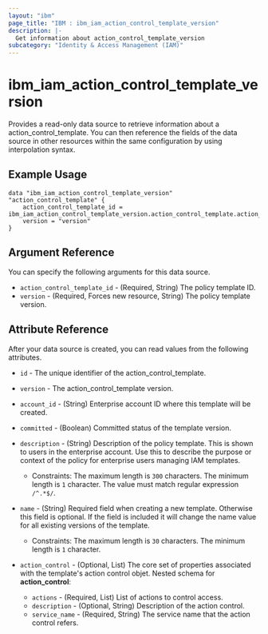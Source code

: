 ```yaml
---
layout: "ibm"
page_title: "IBM : ibm_iam_action_control_template_version"
description: |-
  Get information about action_control_template_version
subcategory: "Identity & Access Management (IAM)"
---
```


# ibm_iam_action_control_template_version

Provides a read-only data source to retrieve information about a action_control_template. You can then reference the fields of the data source in other resources within the same configuration by using interpolation syntax.

## Example Usage

```hcl
data "ibm_iam_action_control_template_version" "action_control_template" {
	action_control_template_id = ibm_iam_action_control_template_version.action_control_template.action_control_template_id
	version = "version"
}
```

## Argument Reference

You can specify the following arguments for this data source.

* `action_control_template_id` - (Required, String) The policy template ID.
* `version` - (Required, Forces new resource, String) The policy template version.

## Attribute Reference

After your data source is created, you can read values from the following attributes.

* `id` - The unique identifier of the action_control_template.
* `version` - The action_control_template version.
* `account_id` - (String) Enterprise account ID where this template will be created.

* `committed` - (Boolean) Committed status of the template version.

* `description` - (String) Description of the policy template. This is shown to users in the enterprise account. Use this to describe the purpose or context of the policy for enterprise users managing IAM templates.
  * Constraints: The maximum length is `300` characters. The minimum length is `1` character. The value must match regular expression `/^.*$/`.

* `name` - (String) Required field when creating a new template. Otherwise this field is optional. If the field is included it will change the name value for all existing versions of the template.
  * Constraints: The maximum length is `30` characters. The minimum length is `1` character.

* `action_control` - (Optional, List) The core set of properties associated with the template's action control objet.
Nested schema for **action_control**:
	* `actions` - (Required, List) List of actions to control access.
	* `description` - (Optional, String) Description of the action control.
	* `service_name` - (Required, String) The service name that the action control refers.